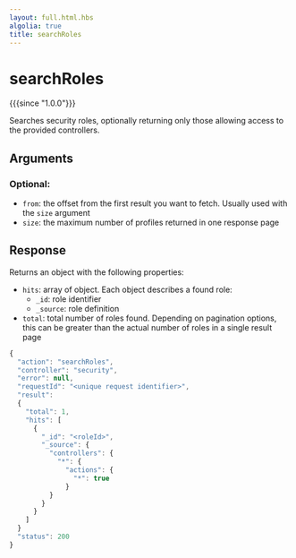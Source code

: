 ```yaml
---
layout: full.html.hbs
algolia: true
title: searchRoles
---
```



# searchRoles

{{{since "1.0.0"}}}

Searches security roles, optionally returning only those allowing access to the provided controllers.


## Arguments

### Optional:

* `from`: the offset from the first result you want to fetch.  Usually used with the `size` argument
* `size`: the maximum number of profiles returned in one response page


## Response

Returns an object with the following properties:

* `hits`: array of object. Each object describes a found role:
  * `_id`: role identifier
  * `_source`: role definition
* `total`: total number of roles found. Depending on pagination options, this can be greater than the actual number of roles in a single result page

```javascript
{
  "action": "searchRoles",
  "controller": "security",
  "error": null,
  "requestId": "<unique request identifier>",
  "result": 
  {
    "total": 1,
    "hits": [
      {
        "_id": "<roleId>",
        "_source": {
          "controllers": {
            "*": {
              "actions": {
                "*": true
              }
          }
        }
      }
    ]
  }
  "status": 200
}
```
